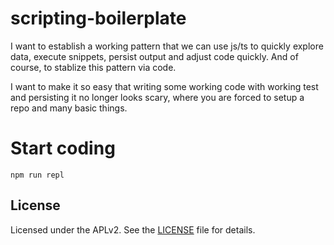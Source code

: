 # scripting-boilerplate

I want to establish a working pattern that we can use js/ts to quickly explore data, execute snippets, persist output and adjust code quickly. And of course, to stablize this pattern via code.

I want to make it so easy that writing some working code with working test and persisting it no longer looks scary, where you are forced to setup a repo and many basic things.

# Start coding

```
npm run repl
```


## License

Licensed under the APLv2. See the [LICENSE](https://github.com/jsynowiec/node-typescript-boilerplate/blob/main/LICENSE) file for details.
